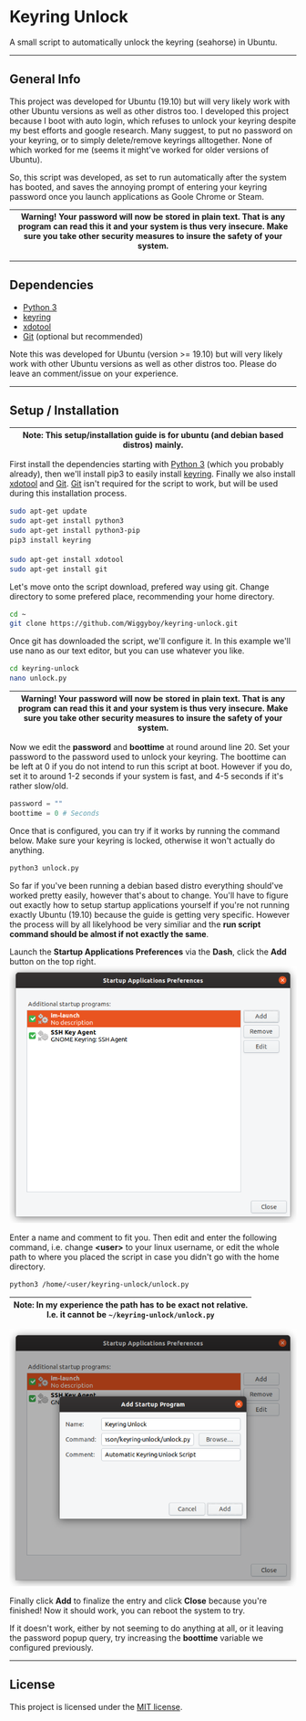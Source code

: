 # Keyring Unlock
A small script to automatically unlock the keyring (seahorse) in Ubuntu.

---
<!---
## Table of contents
* [General info](#general-info)
* [Setup / Installation](#setup-/-installation)
* [Contact](#contact)

---
-->

## General Info
This project was developed for Ubuntu (19.10) but will very likely work with other Ubuntu versions as well as other distros too. I developed this project because I boot with auto login, which refuses to unlock your keyring despite my best efforts and google research. Many suggest, to put no password on your keyring, or to simply delete/remove keyrings alltogether. None of which worked for me (seems it might've worked for older versions of Ubuntu).

So, this script was developed, as set to run automatically after the system has booted, and saves the annoying prompt of entering your keyring password once you launch applications as Goole Chrome or Steam.

| Warning! Your password will now be stored in plain text. That is any program can read this it and your system is thus very insecure. Make sure you take other security measures to insure the safety of your system.  |
| --- |

---

## Dependencies
* [Python 3](https://www.python.org/download/releases/3.0/)
* [keyring](https://pypi.org/project/keyring/)
* [xdotool](https://github.com/jordansissel/xdotool)
* [Git](https://git-scm.com/) (optional but recommended)

Note this was developed for Ubuntu (version >= 19.10) but will very likely work with other Ubuntu versions as well as other distros too. Please do leave an comment/issue on your experience.

---

## Setup / Installation
| Note: This setup/installation guide is for ubuntu (and debian based distros) mainly. |
| --- |

First install the dependencies starting with [Python 3](https://www.python.org/download/releases/3.0/) (which you probably already), then we'll install pip3 to easily install [keyring](https://pypi.org/project/keyring/). Finally we also install [xdotool](https://github.com/jordansissel/xdotool) and [Git](https://git-scm.com/). [Git](https://git-scm.com/) isn't required for the script to work, but will be used during this installation process.

```bash
sudo apt-get update
sudo apt-get install python3
sudo apt-get install python3-pip
pip3 install keyring

sudo apt-get install xdotool
sudo apt-get install git
```

Let's move onto the script download, prefered way using git. Change directory to some prefered place, recommending your home directory.

```bash
cd ~
git clone https://github.com/Wiggyboy/keyring-unlock.git
```

Once git has downloaded the script, we'll configure it. In this example we'll use nano as our text editor, but you can use whatever you like.
```bash
cd keyring-unlock
nano unlock.py
```

| Warning! Your password will now be stored in plain text. That is any program can read this it and your system is thus very insecure. Make sure you take other security measures to insure the safety of your system.  |
| --- |

Now we edit the **password** and **boottime** at round around line 20. Set your password to the password used to unlock your keyring. The boottime can be left at 0 if you do not intend to run this script at boot. However if you do, set it to around 1-2 seconds if your system is fast, and 4-5 seconds if it's rather slow/old.

```python
password = ""
boottime = 0 # Seconds
```

Once that is configured, you can try if it works by running the command below. Make sure your keyring is locked, otherwise it won't actually do anything.
```bash
python3 unlock.py
```

So far if you've been running a debian based distro everything should've worked pretty easily, however that's about to change. You'll have to figure out exactly how to setup startup applications yourself if you're not running exactly Ubuntu (19.10) because the guide is getting very specific. However the process will by all likelyhood be very similiar and the **run script command should be almost if not exactly the same**.

Launch the **Startup Applications Preferences** via the **Dash**, click the **Add** button on the top right.
![test image size](/imgs/1.png)

Enter a name and comment to fit you. Then edit and enter the following command, i.e. change **\<user\>** to your linux username, or edit the whole path to where you placed the script in case you didn't go with the home directory.
```bash
python3 /home/<user/keyring-unlock/unlock.py
```
| Note: In my experience the path has to be exact not relative. <br> I.e. it cannot be `~/keyring-unlock/unlock.py` |
| --- |

![test image size](/imgs/2.png)

Finally click **Add** to finalize the entry and click **Close** because you're finished! Now it should work, you can reboot the system to try.

If it doesn't work, either by not seeming to do anything at all, or it leaving the password popup query, try increasing the **boottime** variable we configured previously.

---

## License
This project is licensed under the [MIT license](./LICENSE.md).
